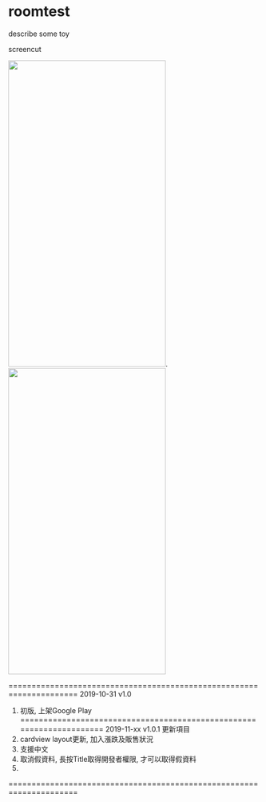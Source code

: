 # roomtest
describe some toy

screencut

<img src="https://imgur.com/s8yxydI.png" width="315" height="612">.  <img src="https://imgur.com/hG53aAZ.png" width="315" height="612">

=====================================================================
2019-10-31
v1.0 
1. 初版, 上架Google Play
=====================================================================
2019-11-xx
v1.0.1 
更新項目
1. cardview layout更新, 加入漲跌及販售狀況
2. 支援中文
3. 取消假資料, 長按Title取得開發者權限, 才可以取得假資料
4. 
=====================================================================

